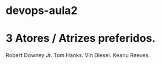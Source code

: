 # devops-aula2
# 3 Atores / Atrizes preferidos. 
  Robert Downey Jr.
  Tom Hanks.
  Vin Diesel.
  Keanu Reeves.
